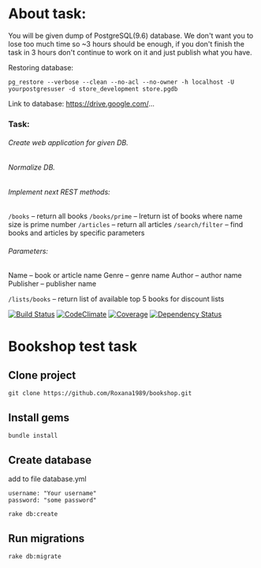 # About task:

You will be given dump of PostgreSQL(9.6) database. We don't want you to lose too much time so ~3 hours should be enough, if you don't finish the task in 3 hours don't continue to work on it and just publish what you have.

Restoring database: 
```
pg_restore --verbose --clean --no-acl --no-owner -h localhost -U yourpostgresuser -d store_development store.pgdb
```

Link to database: https://drive.google.com/...

### Task: 
###### Create web application for given DB. 
###### Normalize DB. 
###### Implement next REST methods: 
`/books` – return all books 
`/books/prime` – lreturn ist of books where name size is prime number 
`/articles` – return all articles 
`/search/filter` – find books and articles by specific parameters 

###### Parameters: 
Name – book or article name 
Genre – genre name 
Author – author name 
Publisher – publisher name 

`/lists/books` – return list of available top 5 books for discount lists


[![Build Status](https://travis-ci.org/DmytroStepaniuk/bookshop.svg?branch=master)](https://travis-ci.org/DmytroStepaniuk/bookshop)
[![CodeClimate](https://codeclimate.com/github/DmytroStepaniuk/bookshop.svg?branch=master)](https://codeclimate.com/github/DmytroStepaniuk/bookshop)
[![Coverage](https://codeclimate.com/github/DmytroStepaniuk/bookshop/badges/coverage.svg?branch=master)](https://codeclimate.com/github/DmytroStepaniuk/bookshop)
[![Dependency Status](https://gemnasium.com/badges/github.com/DmytroStepaniuk/bookshop.svg)](https://gemnasium.com/github.com/DmytroStepaniuk/bookshop)

# Bookshop test task

## Clone project
```
git clone https://github.com/Roxana1989/bookshop.git
```
## Install gems
```
bundle install
```
## Create database

add to file database.yml

```
username: "Your username"
password: "some password"
```

```
rake db:create
```
## Run migrations

```
rake db:migrate
```
